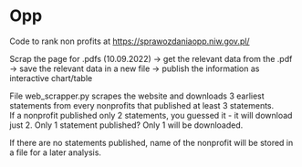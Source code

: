 # Opp
Code to rank non profits at https://sprawozdaniaopp.niw.gov.pl/

Scrap the page for .pdfs (10.09.2022) -> get the relevant data from the .pdf -> save the relevant data in a new file -> publish the information as interactive chart/table

File web_scrapper.py scrapes the website and downloads 3 earliest statements from every nonprofits that published at least 3 statements.     
If a nonprofit published only 2 statements, you guessed it - it will download just 2. Only 1 statement published? Only 1 will be downloaded.       

If there are no statements published, name of the nonprofit will be stored in a file for a later analysis.
